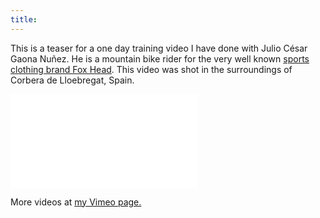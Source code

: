 ```yaml
---
title:
---
```


This is a teaser for a one day training video I have done with Julio César Gaona Nuñez.
He is a mountain bike rider for the very well known [sports clothing brand Fox Head](http://www.foxhead.com). This video was shot in the surroundings of Corbera de Lloebregat, Spain.

<iframe src="//player.vimeo.com/video/102645332?title=0&amp;byline=0&amp;portrait=0" frameborder="0" webkitallowfullscreen mozallowfullscreen allowfullscreen></iframe>

More videos at [my Vimeo page.](http://vimeo.com/fabriziotappero)





